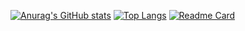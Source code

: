 [![Anurag's GitHub stats](https://github-readme-stats.vercel.app/api?username=lzan13&count_private=true&show_icons=true&include_all_commits=true&theme=transparent&hide_title=true)](https://github.com/anuraghazra/github-readme-stats)
[![Top Langs](https://github-readme-stats.vercel.app/api/top-langs/?username=lzan13&layout=compact)](https://github.com/anuraghazra/github-readme-stats)
[![Readme Card](https://github-readme-stats.vercel.app/api/pin/?username=lzan13&repo=github-readme-stats)](https://github.com/anuraghazra/github-readme-stats)
